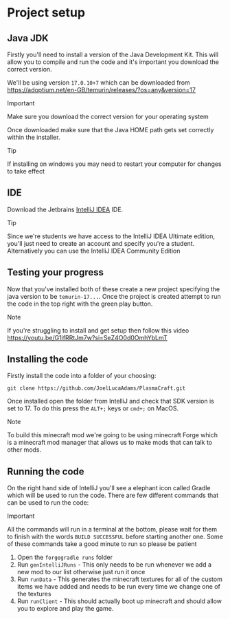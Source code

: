 # Project setup

## Java JDK
Firstly you'll need to install a version of the Java Development Kit. This will allow you to compile and run the code and it's important you download the correct version.

We'll be using version `17.0.10+7` which can be downloaded from https://adoptium.net/en-GB/temurin/releases/?os=any&version=17

> [!IMPORTANT]
> Make sure you download the correct version for your operating system

Once downloaded make sure that the Java HOME path gets set correctly within the installer. 

> [!TIP]
> If installing on windows you may need to restart your computer for changes to take effect

## IDE
Download the Jetbrains [IntelliJ IDEA](https://www.jetbrains.com/idea/download/) IDE. 

> [!TIP]
> Since we're students we have access to the IntelliJ IDEA Ultimate edition, you'll just need to create an account and specify you're a student. Alternatively you can use the IntelliJ IDEA Community Edition

## Testing your progress
Now that you've installed both of these create a new project specifying the java version to be `temurin-17...`. Once the project is created attempt to run the code in the top right with the green play button.

> [!NOTE]
> If you're struggling to install and get setup then follow this video https://youtu.be/G1ifRRtJm7w?si=SeZ4O0d0OmhYbLmT


## Installing the code
Firstly install the code into a folder of your choosing:

`git clone https://github.com/JoelLucaAdams/PlasmaCraft.git`

Once installed open the folder from IntelliJ and check that SDK version is set to 17. To do this press the `ALT+;` keys or `cmd+;` on MacOS.

>[!NOTE]
> To build this minecraft mod we're going to be using minecraft Forge which is a minecraft mod manager that allows us to make mods that can talk to other mods. 

## Running the code
On the right hand side of IntelliJ you'll see a elephant icon called Gradle which will be used to run the code. There are few different commands that can be used to run the code:

> [!IMPORTANT]
> All the commands will run in a terminal at the bottom, please wait for them to finish with the words `BUILD SUCCESSFUL` before starting another one. Some of these commands take a good minute to run so please be patient

1. Open the `forgegradle runs` folder
2. Run `genIntelliJRuns` - This only needs to be run whenever we add a new mod to our list otherwise just run it once
3. Run `runData` - This generates the minecraft textures for all of the custom items we have added and needs to be run every time we change one of the textures
4. Run `runClient` - This should actually boot up minecraft and should allow you to explore and play the game.
